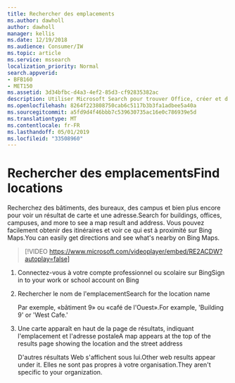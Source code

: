```yaml
---
title: Rechercher des emplacements
ms.author: dawholl
author: dawholl
manager: kellis
ms.date: 12/19/2018
ms.audience: Consumer/IW
ms.topic: article
ms.service: mssearch
localization_priority: Normal
search.appverid:
- BFB160
- MET150
ms.assetid: 3d34bfbc-d4a3-4ef2-85d3-cf92835382ac
description: Utiliser Microsoft Search pour trouver Office, créer et d'autres emplacements d'espace de travail, obtenir des instructions et plus encore
ms.openlocfilehash: 8264f223808750cab6c5117b3b3fa1adbee5a40a
ms.sourcegitcommit: a5fd9d4f46bbb7c539630735ac16e0c786939e5d
ms.translationtype: MT
ms.contentlocale: fr-FR
ms.lasthandoff: 05/01/2019
ms.locfileid: "33508960"
---
```

# <a name="find-locations"></a><span data-ttu-id="aef21-103">Rechercher des emplacements</span><span class="sxs-lookup"><span data-stu-id="aef21-103">Find locations</span></span>

<span data-ttu-id="aef21-104">Recherchez des bâtiments, des bureaux, des campus et bien plus encore pour voir un résultat de carte et une adresse.</span><span class="sxs-lookup"><span data-stu-id="aef21-104">Search for buildings, offices, campuses, and more to see a map result and address.</span></span> <span data-ttu-id="aef21-105">Vous pouvez facilement obtenir des itinéraires et voir ce qui est à proximité sur Bing Maps.</span><span class="sxs-lookup"><span data-stu-id="aef21-105">You can easily get directions and see what's nearby on Bing Maps.</span></span>

> [!VIDEO https://www.microsoft.com/videoplayer/embed/RE2ACDW?autoplay=false]
  
1. <span data-ttu-id="aef21-106">Connectez-vous à votre compte professionnel ou scolaire sur Bing</span><span class="sxs-lookup"><span data-stu-id="aef21-106">Sign in to your work or school account on Bing</span></span>
    
2. <span data-ttu-id="aef21-107">Rechercher le nom de l'emplacement</span><span class="sxs-lookup"><span data-stu-id="aef21-107">Search for the location name</span></span>
    
    <span data-ttu-id="aef21-108">Par exemple, «bâtiment 9» ou «café de l'Ouest».</span><span class="sxs-lookup"><span data-stu-id="aef21-108">For example, 'Building 9' or 'West Cafe.'</span></span>
    
3. <span data-ttu-id="aef21-109">Une carte apparaît en haut de la page de résultats, indiquant l'emplacement et l'adresse postale</span><span class="sxs-lookup"><span data-stu-id="aef21-109">A map appears at the top of the results page showing the location and the street address</span></span>
    
    <span data-ttu-id="aef21-110">D'autres résultats Web s'affichent sous lui.</span><span class="sxs-lookup"><span data-stu-id="aef21-110">Other web results appear under it.</span></span> <span data-ttu-id="aef21-111">Elles ne sont pas propres à votre organisation.</span><span class="sxs-lookup"><span data-stu-id="aef21-111">They aren't specific to your organization.</span></span>

  

